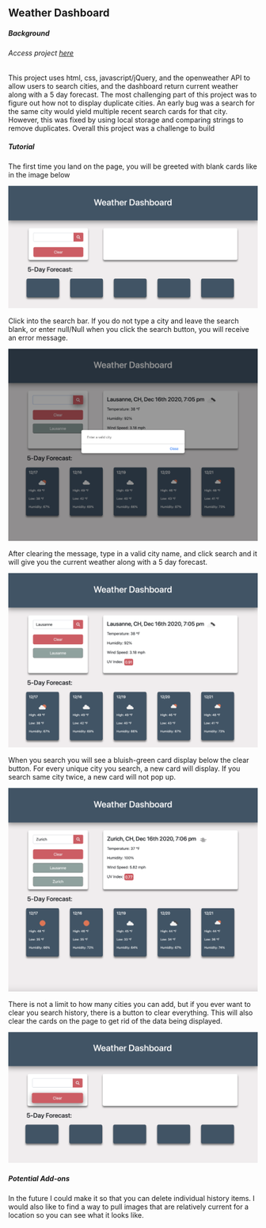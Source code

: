 <!DOCTYPE html>
<html> 
      <head>
            <h2>Weather Dashboard</h2>
      </head>
      <body>
            <h5>Background</h5>
            <h6>Access project <a href="https://mcheering.github.io/Weather-Dashboard/">here</a></h6>
            <p>This project uses html, css, javascript/jQuery, and the openweather API to allow users to search cities, and the dashboard return current weather along with a 5 day forecast.  The most challenging part of this project was to figure out how not to display duplicate cities.  An early bug was a search for the same city would yield multiple recent search cards for that city.  However, this was fixed by using local storage and comparing strings to remove duplicates. Overall this project was a challenge to build</p>
            <h5>Tutorial</h5>
            <p>The first time you land on the page, you will be greeted with blank cards like in the image below</p>
            <img src="images/landing.png" style="width=350px;">
            <p>Click into the search bar.  If you do not type a city and leave the search blank, or enter null/Null when you click the search button, you will receive an error message. </p>
            <img src="images/emptySearch.png" style="width=350px;">
            <p>After clearing the message, type in a valid city name, and click search and it will give you the current weather along with a 5 day forecast.</p>
            <img src="images/searchCity.png" style="width=350px;">
            <p>When you search you will see a bluish-green card display below the clear button.  For every unique city you search, a new card will display.  If you search same city twice, a new card will not pop up.</p>
            <img src="images/multipleCities.png" style="width=350px;">
            <p>There is not a limit to how many cities you can add, but if you ever want to clear you search history, there is a button to clear everything.  This will also clear the cards on the page to get rid of the data being displayed.</p>
            <img src="images/afterClear.png" style="width=350px;">
            <h5>Potential Add-ons</h5>
            <p>In the future I could make it so that you can delete individual history items.  I would also like to find a way to pull images that are relatively current for a location so you can see what it looks like. </p>
      </body>
</html>
